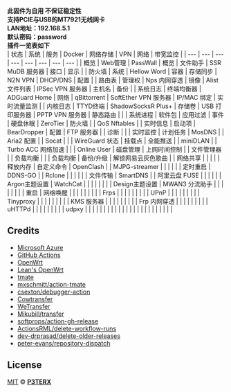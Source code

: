 **此固件为自用 不保证稳定性**</br>
**支持PCIE与USB的MT7921无线网卡**</br>
**LAN地址：192.168.5.1**</br>
**默认密码：password**</br>
**插件一览表如下**</br>
| 状态 | 系统 | 服务 | Docker | 网络存储 | VPN | 网络 | 带宽监控 |
| --- | --- | --- | --- | --- | --- | --- | --- |
| 概览 | Web管理 | PassWall | 概览 | 文件助手 | SSR MuDB 服务器 | 接口 | 显示 |
| 防火墙 | 系统 | Hellow Word | 容器 | 存储同步 | N2N VPN | DHCP/DNS | 配置 |
| 路由表 | 管理权 | Nps 内网穿透 | 镜像 | Alist 文件列表 | IPSec VPN 服务器 | 主机名 | 备份 |
| 系统日志 | 终端均衡器 | ADGuard Home | 网络 | qBittorrent | SoftEther VPN 服务器 | IP/MAC 绑定 | 实时流量监测 |
| 内核日志 | TTYD终端 | ShadowSocksR Plus+ | 存储卷 | USB 打印服务器 | PPTP VPN 服务器 | 静态路由 |  |
| 系统进程 | 软件包 | 应用过滤 | 事件 | 硬盘休眠 | ZeroTier | 防火墙 |  | QoS Nftables |
| 实时信息 | 启动项 | BearDropper | 配置 | FTP 服务器 |  | 诊断 |  |
| 实时监控 | 计划任务 | MosDNS |  | Aria2 配置 |  | Socat |  |
| WireGuard 状态 | 挂载点 | 全能推送 |  | miniDLAN |  | Turbo ACC 网络加速 |  |
| Online User | 磁盘管理 | 上网时间控制 |  | 文件管理器 |  | 负载均衡 |  |
| 负载均衡 | 备份/升级 | 解锁网易云灰色歌曲 |  | 网络共享 |  |  |  |
| 释放内存 | 自定义命令 | OpenClash |  | MJPG-streamer |  |  |  |
|  | 定时重启 | DDNS-GO |  | Rclone |  |  |  |
|  | 文件传输 | SmartDNS |  | 阿里云盘 FUSE |  |  |  |
|  | Argon主题设置 | WatchCat |  |  |  |  |  |
|  | Design主题设置 | MWAN3 分流助手 |  |  |  |  |  |
|  | 重启 | 网络唤醒 |  |  |  |  |  |
|  |  | Frps |  |  |  |  |  |
|  |  | UPnP |  |  |  |  |  |
|  |  | Tinyproxy |  |  |  |  |  |
|  |  | KMS 服务器 |  |  |  |  |  |
|  |  | Frp 内网穿透 |  |  |  |  |  |
|  |  | uHTTPd |  |  |  |  |  |
|  |  | udpxy |  |  |  |  |  |
|  |  |  |  |  |  |  |  |
|  |  |  |  |  |  |  |  |

## Credits

- [Microsoft Azure](https://azure.microsoft.com)
- [GitHub Actions](https://github.com/features/actions)
- [OpenWrt](https://github.com/openwrt/openwrt)
- [Lean's OpenWrt](https://github.com/coolsnowwolf/lede)
- [tmate](https://github.com/tmate-io/tmate)
- [mxschmitt/action-tmate](https://github.com/mxschmitt/action-tmate)
- [csexton/debugger-action](https://github.com/csexton/debugger-action)
- [Cowtransfer](https://cowtransfer.com)
- [WeTransfer](https://wetransfer.com/)
- [Mikubill/transfer](https://github.com/Mikubill/transfer)
- [softprops/action-gh-release](https://github.com/softprops/action-gh-release)
- [ActionsRML/delete-workflow-runs](https://github.com/ActionsRML/delete-workflow-runs)
- [dev-drprasad/delete-older-releases](https://github.com/dev-drprasad/delete-older-releases)
- [peter-evans/repository-dispatch](https://github.com/peter-evans/repository-dispatch)

## License

[MIT](https://github.com/P3TERX/Actions-OpenWrt/blob/main/LICENSE) © [**P3TERX**](https://p3terx.com)
